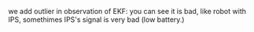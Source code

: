 we add outlier in observation of EKF: you can see it is bad, like robot with IPS, somethimes IPS's signal is very bad (low battery.)
